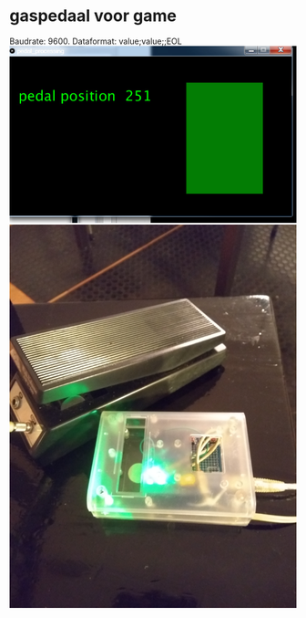 # gaspedaal voor game
Baudrate: 9600.
Dataformat: value;value;;EOL
![alt text](images/screen.jpg "Demo")
![alt text](images/setup.jpg "Setup")
